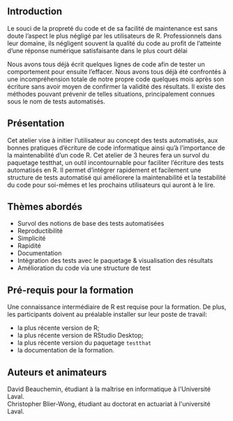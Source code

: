 ## Introduction
Le souci de la propreté du code et de sa facilité de maintenance est sans doute l’aspect le plus négligé par les utilisateurs de R. Professionnels dans leur domaine, ils négligent souvent la qualité du code au profit de l’atteinte d’une réponse numérique satisfaisante dans le plus court délai

Nous avons tous déjà écrit quelques lignes de code afin de tester un comportement pour ensuite l’effacer. Nous avons tous déjà été confrontés à une incompréhension totale de notre propre code quelques mois après son écriture sans avoir moyen de confirmer la validité des résultats. Il existe des méthodes pouvant prévenir de telles situations, principalement connues sous le nom de tests automatisés.

## Présentation
Cet atelier vise à initier l’utilisateur au concept des tests automatisés, aux bonnes pratiques d’écriture de code informatique ainsi qu’à l’importance de la maintenabilité d’un code R. Cet atelier de 3 heures fera un survol du paquetage testthat, un outil incontournable pour faciliter l’écriture des tests automatisés en R. Il permet d’intégrer rapidement et facilement une structure de tests automatisé qui améliorere la maintenabilité et la testabilité du code pour soi-mêmes et les prochains utilisateurs qui auront à le lire.

## Thèmes abordés
 - Survol des notions de base des tests automatisées
  - Reproductibilité
  - Simplicité
  - Rapidité
  - Documentation
 - Intégration des tests avec le paquetage & visualisation des résultats
 - Amélioration du code via une structure de test

## Pré-requis pour la formation
Une connaissance intermédiaire de R est requise pour la formation. De plus, les participants doivent au préalable installer sur leur poste de travail:

 - la plus récente version de R;
 - la plus récente version de RStudio Desktop;
 - la plus récente version du paquetage `testthat`
 - la documentation de la formation.
 
## Auteurs et animateurs
David Beauchemin, étudiant à la maîtrise en informatique à l'Université Laval.    
Christopher Blier-Wong, étudiant au doctorat en actuariat à l'université Laval.
